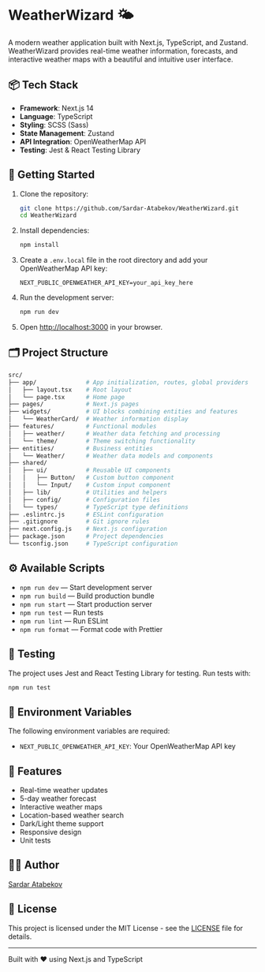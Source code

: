 # WeatherWizard 🌤️

A modern weather application built with Next.js, TypeScript, and Zustand. WeatherWizard provides real-time weather information, forecasts, and interactive weather maps with a beautiful and intuitive user interface.

## 📦 Tech Stack

- **Framework**: Next.js 14
- **Language**: TypeScript
- **Styling**: SCSS (Sass)
- **State Management**: Zustand
- **API Integration**: OpenWeatherMap API
- **Testing**: Jest & React Testing Library

## 🚀 Getting Started

1. Clone the repository:

   ```bash
   git clone https://github.com/Sardar-Atabekov/WeatherWizard.git
   cd WeatherWizard
   ```

2. Install dependencies:

   ```bash
   npm install
   ```

3. Create a `.env.local` file in the root directory and add your OpenWeatherMap API key:

   ```env
   NEXT_PUBLIC_OPENWEATHER_API_KEY=your_api_key_here
   ```

4. Run the development server:

   ```bash
   npm run dev
   ```

5. Open [http://localhost:3000](http://localhost:3000) in your browser.

## 🗂️ Project Structure

```bash
src/
├── app/              # App initialization, routes, global providers
│   ├── layout.tsx    # Root layout
│   └── page.tsx      # Home page
├── pages/            # Next.js pages
├── widgets/          # UI blocks combining entities and features
│   └── WeatherCard/  # Weather information display
├── features/         # Functional modules
│   ├── weather/      # Weather data fetching and processing
│   └── theme/        # Theme switching functionality
├── entities/         # Business entities
│   └── Weather/      # Weather data models and components
├── shared/
│   ├── ui/           # Reusable UI components
│   │   ├── Button/   # Custom button component
│   │   └── Input/    # Custom input component
│   ├── lib/          # Utilities and helpers
│   ├── config/       # Configuration files
│   └── types/        # TypeScript type definitions
├── .eslintrc.js      # ESLint configuration
├── .gitignore        # Git ignore rules
├── next.config.js    # Next.js configuration
├── package.json      # Project dependencies
└── tsconfig.json     # TypeScript configuration
```

## ⚙️ Available Scripts

- `npm run dev` — Start development server
- `npm run build` — Build production bundle
- `npm run start` — Start production server
- `npm run test` — Run tests
- `npm run lint` — Run ESLint
- `npm run format` — Format code with Prettier

## 🧪 Testing

The project uses Jest and React Testing Library for testing. Run tests with:

```bash
npm run test
```

## 🔧 Environment Variables

The following environment variables are required:

- `NEXT_PUBLIC_OPENWEATHER_API_KEY`: Your OpenWeatherMap API key

## 📝 Features

- Real-time weather updates
- 5-day weather forecast
- Interactive weather maps
- Location-based weather search
- Dark/Light theme support
- Responsive design
- Unit tests

## 👨‍💻 Author

[Sardar Atabekov](https://github.com/Sardar-Atabekov)

## 📄 License

This project is licensed under the MIT License - see the [LICENSE](LICENSE) file for details.

---

Built with ❤️ using Next.js and TypeScript
